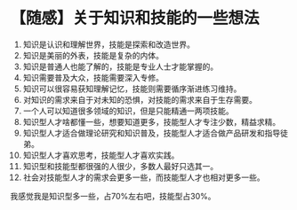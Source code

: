 # 【随感】关于知识和技能的一些想法

1. 知识是认识和理解世界，技能是探索和改造世界。
2. 知识是美丽的外表，技能是复杂的内体。
3. 知识是普通人也能了解的，技能是专业人士才能掌握的。
4. 知识需要普及大众，技能需要深入专修。
5. 知识可以很容易获知理解记忆，技能则需要循序渐进练习维持。
6. 对知识的需求来自于对未知的恐惧，对技能的需求来自于生存需要。
7. 一个人可以知道很多领域的知识，但是只能精通一两项技能。
8. 知识型人才啥都懂一些，想要知道更多，技能型人才专注少数，精益求精。
9. 知识型人才适合做理论研究和知识普及，技能型人才适合做产品研发和指导徒弟。
10. 知识型人才喜欢思考，技能型人才喜欢实践。
11. 知识型和技能型都很强的人很少，多数人最好只选其一。
12. 社会对技能型人才的需求会更多一些，而技能型人才也相对更多一些。

我感觉我是知识型多一些，占70%左右吧，技能型占30%。

